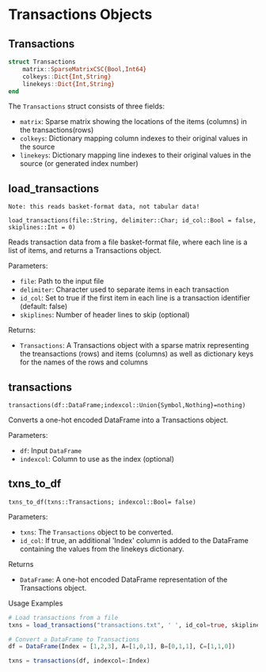 # Transactions Objects
## Transactions
```Julia
struct Transactions
    matrix::SparseMatrixCSC{Bool,Int64}
    colkeys::Dict{Int,String} 
    linekeys::Dict{Int,String} 
end
```
The `Transactions` struct consists of three fields:
- `matrix`: Sparse matrix showing the locations of the items (columns) in the transactions(rows)
- `colkeys`: Dictionary mapping column indexes to their original values in the source
- `linekeys`: Dictionary mapping line indexes to their original values in the source (or generated index number)

## load_transactions
    Note: this reads basket-format data, not tabular data!


```@docs
load_transactions(file::String, delimiter::Char; id_col::Bool = false, skiplines::Int = 0)
```

Reads transaction data from a file basket-format file, where each line is a list of items, and returns a Transactions object.

    
Parameters:

- `file`: Path to the input file
- `delimiter`: Character used to separate items in each transaction
- `id_col`: Set to true if the first item in each line is a transaction identifier (default: false)
- `skiplines`: Number of header lines to skip (optional)

Returns: 
- `Transactions`: A Transactions object with a sparse matrix representing the treansactions (rows) and items (columns) as well as dictionary keys for the names of the rows and columns

## transactions
```@docs
transactions(df::DataFrame;indexcol::Union{Symbol,Nothing}=nothing)
```
Converts a one-hot encoded DataFrame into a Transactions object.

Parameters:

- `df`: Input `DataFrame`
- `indexcol`: Column to use as the index (optional)

## txns\_to\_df
```@docs
txns_to_df(txns::Transactions; indexcol::Bool= false)
```
Parameters:
- `txns`: The `Transactions` object to be converted.
- `id_col`: If true, an additional 'Index' column is added to the DataFrame containing the values from the linekeys dictionary.

Returns
- `DataFrame`: A one-hot encoded DataFrame representation of the Transactions object.


Usage Examples

```julia
# Load transactions from a file
txns = load_transactions("transactions.txt", ' ', id_col=true, skiplines=1)

# Convert a DataFrame to Transactions
df = DataFrame(Index = [1,2,3], A=[1,0,1], B=[0,1,1], C=[1,1,0])

txns = transactions(df, indexcol=:Index)
```
